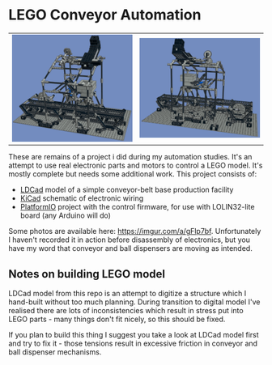 # LEGO Conveyor Automation

<table><tr><td><img src="docs/photo-front.png"></td><td><img src="docs/photo-back.png"></td></tr></table>

These are remains of a project i did during my automation studies. It's an attempt to use real electronic parts and motors to control a LEGO model. It's mostly complete but needs some additional work. This project consists of:

- [LDCad](http://www.melkert.net/LDCad/) model of a simple conveyor-belt base production facility
- [KiCad](http://kicad-pcb.org/) schematic of electronic wiring
- [PlatformIO](https://platformio.org/) project with the control firmware, for use with LOLIN32-lite board (any Arduino will do)

Some photos are available here: https://imgur.com/a/gFlp7bf. Unfortunately I haven't recorded it in action before disassembly of electronics, but you have my word that conveyor and ball dispensers are moving as intended.

## Notes on building LEGO model

LDCad model from this repo is an attempt to digitize a structure which I hand-built without too much planning. During transition to digital model I've realised there are lots of inconsistencies which result in stress put into LEGO parts - many things don't fit nicely, so this should be fixed.

If you plan to build this thing I suggest you take a look at LDCad model first and try to fix it - those tensions result in excessive friction in conveyor and ball dispenser mechanisms.
